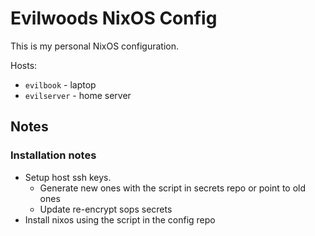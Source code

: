 # Evilwoods NixOS Config

This is my personal NixOS configuration.

Hosts:
- `evilbook` - laptop
- `evilserver` - home server

## Notes
### Installation notes
  - Setup host ssh keys.
    - Generate new ones with the script in secrets repo or point to old ones
    - Update re-encrypt sops secrets
  - Install nixos using the script in the config repo
 
